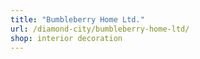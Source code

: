```yaml
---
title: "Bumbleberry Home Ltd."
url: /diamond-city/bumbleberry-home-ltd/
shop: interior decoration
---
```

